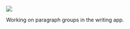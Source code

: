 ![](https://db-feed.s3.amazonaws.com/legacy/Screen_Shot_2019_08_29_at_9_48_09_AM-1567090113007.png)

Working on paragraph groups in the writing app.
